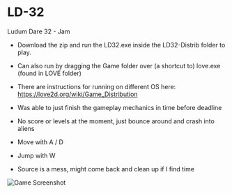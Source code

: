 # LD-32
Ludum Dare 32 - Jam


- Download the zip and run the LD32.exe inside the LD32-Distrib folder to play.

- Can also run by dragging the Game folder over (a shortcut to) love.exe (found in LOVE folder)


- There are instructions for running on different OS here: https://love2d.org/wiki/Game_Distribution


- Was able to just finish the gameplay mechanics in time before deadline
- No score or levels at the moment, just bounce around and crash into aliens

- Move with A / D
- Jump with W

- Source is a mess, might come back and clean up if I find time

![Game Screenshot](https://github.com/track02/LD-32/blob/master/LD32-Distrib/Game2.png "Screenshot")
